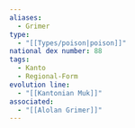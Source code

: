 ```yaml
---
aliases:
  - Grimer
type:
  - "[[Types/poison|poison]]"
national dex number: 88
tags:
  - Kanto
  - Regional-Form
evolution line:
  - "[[Kantonian Muk]]"
associated:
  - "[[Alolan Grimer]]"
---
```

